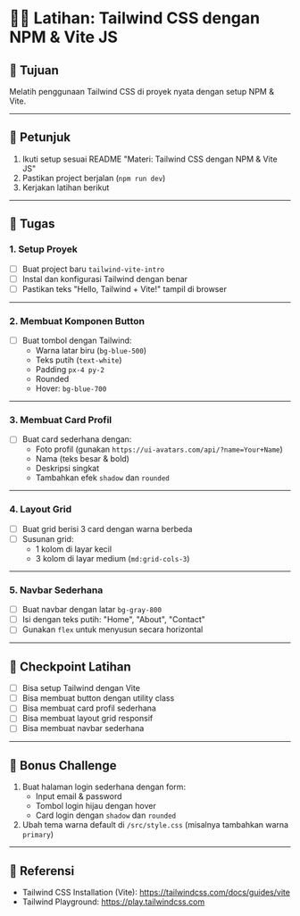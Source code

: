
# 🏋️‍♂️ Latihan: Tailwind CSS dengan NPM & Vite JS

## 🎯 Tujuan
Melatih penggunaan Tailwind CSS di proyek nyata dengan setup NPM & Vite.

---

## 📌 Petunjuk
1. Ikuti setup sesuai README "Materi: Tailwind CSS dengan NPM & Vite JS"
2. Pastikan project berjalan (`npm run dev`)
3. Kerjakan latihan berikut

---

## 📝 Tugas

### **1. Setup Proyek**
- [ ] Buat project baru `tailwind-vite-intro`
- [ ] Instal dan konfigurasi Tailwind dengan benar
- [ ] Pastikan teks "Hello, Tailwind + Vite!" tampil di browser

---

### **2. Membuat Komponen Button**
- [ ] Buat tombol dengan Tailwind:
  - Warna latar biru (`bg-blue-500`)
  - Teks putih (`text-white`)
  - Padding `px-4 py-2`
  - Rounded
  - Hover: `bg-blue-700`

---

### **3. Membuat Card Profil**
- [ ] Buat card sederhana dengan:
  - Foto profil (gunakan `https://ui-avatars.com/api/?name=Your+Name`)
  - Nama (teks besar & bold)
  - Deskripsi singkat
  - Tambahkan efek `shadow` dan `rounded`

---

### **4. Layout Grid**
- [ ] Buat grid berisi 3 card dengan warna berbeda
- [ ] Susunan grid:
  - 1 kolom di layar kecil
  - 3 kolom di layar medium (`md:grid-cols-3`)

---

### **5. Navbar Sederhana**
- [ ] Buat navbar dengan latar `bg-gray-800`
- [ ] Isi dengan teks putih: "Home", "About", "Contact"
- [ ] Gunakan `flex` untuk menyusun secara horizontal

---

## 📌 Checkpoint Latihan
- [ ] Bisa setup Tailwind dengan Vite
- [ ] Bisa membuat button dengan utility class
- [ ] Bisa membuat card profil sederhana
- [ ] Bisa membuat layout grid responsif
- [ ] Bisa membuat navbar sederhana

---

## 🎯 Bonus Challenge
1. Buat halaman login sederhana dengan form:
   - Input email & password
   - Tombol login hijau dengan hover
   - Card login dengan `shadow` dan `rounded`
2. Ubah tema warna default di `/src/style.css` (misalnya tambahkan warna `primary`)

---

## 📖 Referensi
- Tailwind CSS Installation (Vite): https://tailwindcss.com/docs/guides/vite
- Tailwind Playground: https://play.tailwindcss.com
